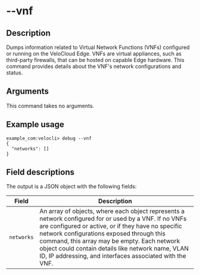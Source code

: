 #	--vnf

##	Description
Dumps information related to Virtual Network Functions (VNFs) configured or running on the VeloCloud Edge. VNFs are virtual appliances, such as third-party firewalls, that can be hosted on capable Edge hardware. This command provides details about the VNF's network configurations and status.

##  Arguments
This command takes no arguments.

##  Example usage
```
example_com:velocli> debug --vnf
{
  "networks": []
}
```

##  Field descriptions
The output is a JSON object with the following fields:

| Field      | Description                                                                                                |
|------------|------------------------------------------------------------------------------------------------------------|
| `networks` | An array of objects, where each object represents a network configured for or used by a VNF. If no VNFs are configured or active, or if they have no specific network configurations exposed through this command, this array may be empty. Each network object could contain details like network name, VLAN ID, IP addressing, and interfaces associated with the VNF. |